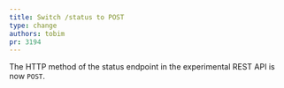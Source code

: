 ```yaml
---
title: Switch /status to POST
type: change
authors: tobim
pr: 3194
---
```


The HTTP method of the status endpoint in the experimental REST API is now `POST`.
